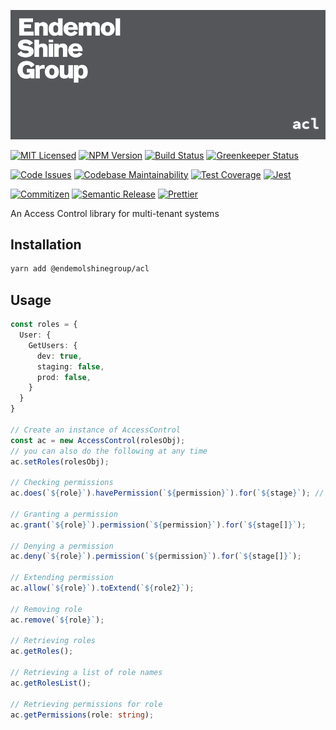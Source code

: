 ![Banner][icon-banner]

[![MIT Licensed][icon-license]][link-license]
[![NPM Version][icon-npm]][link-npm]
[![Build Status][icon-ci]][link-ci]
[![Greenkeeper Status][icon-greenkeeper]][link-greenkeeper]

[![Code Issues][icon-issues]][link-issues]
[![Codebase Maintainability][icon-maintainability]][link-maintainability]
[![Test Coverage][icon-coverage]][link-coverage]
[![Jest][icon-jest]][link-jest]

[![Commitizen][icon-commitizen]][link-commitizen]
[![Semantic Release][icon-semantic-release]][link-semantic-release]
[![Prettier][icon-prettier]][link-prettier]

An Access Control library for multi-tenant systems

## Installation

```bash
yarn add @endemolshinegroup/acl
```

## Usage

```typescript
const roles = {
  User: {
    GetUsers: {
      dev: true,
      staging: false,
      prod: false,
    }
  }
}

// Create an instance of AccessControl
const ac = new AccessControl(rolesObj);
// you can also do the following at any time
ac.setRoles(rolesObj);

// Checking permissions
ac.does(`${role}`).havePermission(`${permission}`).for(`${stage}`); // true

// Granting a permission
ac.grant(`${role}`).permission(`${permission}`).for(`${stage[]}`);

// Denying a permission
ac.deny(`${role}`).permission(`${permission}`).for(`${stage[]}`);

// Extending permission
ac.allow(`${role}`).toExtend(`${role2}`);

// Removing role
ac.remove(`${role}`);

// Retrieving roles
ac.getRoles();

// Retrieving a list of role names
ac.getRolesList();

// Retrieving permissions for role
ac.getPermissions(role: string);
```

[icon-banner]: docs/assets/banner.png

[icon-license]: https://img.shields.io/github/license/EndemolShineGroup/acl.svg?longCache=true&style=flat-square
[link-license]: LICENSE
[icon-npm]: https://img.shields.io/npm/v/@endemolshinegroup/acl.svg?longCache=true&style=flat-square
[link-npm]: https://www.npmjs.com/package/@endemolshinegroup/acl
[icon-ci]: https://img.shields.io/travis/com/EndemolShineGroup/acl.svg?longCache=true&style=flat-square
[link-ci]: https://travis-ci.com/EndemolShineGroup/acl
[icon-greenkeeper]: https://img.shields.io/badge/greenkeeper-enabled-brightgreen.svg?longCache=true&style=flat-square
[link-greenkeeper]: https://greenkeeper.io/

[icon-issues]: https://img.shields.io/codeclimate/issues/EndemolShineGroup/acl.svg?longCache=true&style=flat-square
[link-issues]: https://codeclimate.com/github/EndemolShineGroup/acl/issues
[icon-maintainability]: https://img.shields.io/codeclimate/maintainability/EndemolShineGroup/acl.svg?longCache=true&style=flat-square
[link-maintainability]: https://codeclimate.com/github/EndemolShineGroup/acl
[icon-coverage]: https://img.shields.io/codecov/c/github/EndemolShineGroup/acl/develop.svg?longCache=true&style=flat-square
[link-coverage]: https://codecov.io/gh/EndemolShineGroup/acl

[icon-jest]: https://img.shields.io/badge/tested_with-jest-99424f.svg?longCache=true&style=flat-square
[link-jest]: https://jestjs.io/

[icon-commitizen]: https://img.shields.io/badge/commitizen-friendly-brightgreen.svg?longCache=true&style=flat-square
[link-commitizen]: http://commitizen.github.io/cz-cli/
[icon-semantic-release]: https://img.shields.io/badge/%20%20%F0%9F%93%A6%F0%9F%9A%80-semantic--release-e10079.svg?longCache=true&style=flat-square
[link-semantic-release]: https://semantic-release.gitbooks.io/semantic-release/
[icon-prettier]: https://img.shields.io/badge/code_style-prettier-ff69b4.svg?longCache=true&style=flat-square
[link-prettier]: https://prettier.io/
